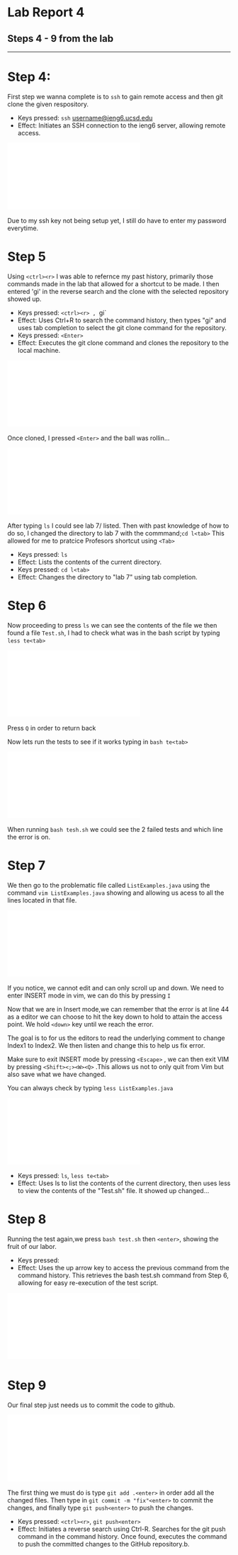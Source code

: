 
# Lab Report 4 

## Steps 4 - 9 from the lab 
---
# Step 4: 

First step we wanna complete is to `ssh` to gain remote access and then git clone the given respository.
- Keys pressed: `ssh` username@ieng6.ucsd.edu<enter>
- Effect: Initiates an SSH connection to the ieng6 server, allowing remote access.

 ![image](sshentry.pdf)


Due to my ssh key not being setup yet, I still do have to enter my password everytime.

# Step 5 
 
Using `<ctrl><r>` I was able to refernce my past history, primarily those commands made in the lab that allowed for a shortcut to be made. I then entered 'gi' in the reverse search and the clone with the selected repository showed up.
- Keys pressed: `<ctrl><r> , `gi<tab>`
- Effect: Uses Ctrl+R to search the command history, then types "gi" and uses tab completion to select the git clone command for the repository.
- Keys pressed: `<Enter>`
- Effect: Executes the git clone command and clones the repository to the local machine.

![Secnd](gitclone.pdf)

Once cloned, I pressed `<Enter>` and the ball was rollin...

![Third?](gitclone2.pdf)

After typing `ls` I could see lab 7/ listed. Then with past knowledge of how to do so, I changed the directory to lab 7 with the commmand;`cd l<tab>` This allowed for me to pratcice Profesors shortcut using `<Tab>`
- Keys pressed: `ls`
- Effect: Lists the contents of the current directory.
- Keys pressed: `cd l<tab>`
- Effect: Changes the directory to "lab 7" using tab completion.

# Step 6

Now proceeding to press `ls` we can see the contents of the file we then found a file `Test.sh`, I had to check what was in the bash script by typing `less te<tab>`

![four](lsoption.pdf)

Press `Q` in order to return back

Now lets run the tests to see if it works 
typing in `bash te<tab>`

![five](2testsfailed.pdf)

When running `bash tesh.sh` we could see the 2 failed tests and which line the error is on.

# Step 7

We then go to the problematic file called `ListExamples.java` using the command `vim ListExamples.java` showing and allowing us acess to all the lines located in that file.

![six](javafile.pdf)

If you notice, we cannot edit and can only scroll up and down. We need to enter INSERT mode in vim, we can do this by pressing `I`

Now that we are in Insert mode,we can remember that the error is at line 44 as a editor we can choose to hit the key down to hold to attain the access point. We hold `<down>` key until we reach the error.

The goal is to for us the editors to read the underlying comment to change Index1 to Index2. We then listen and change this to help us fix error.

Make sure to exit INSERT mode by pressing `<Escape>` , we can then exit VIM by pressing ` <Shift><;><W><Q> ` .This allows us not to only quit from Vim but also save what we have changed.

 You can always check by typing `less ListExamples.java`

![seven](checktosee.pdf)
- Keys pressed: `ls`, `less te<tab>`
- Effect: Uses ls to list the contents of the current directory, then uses less to view the contents of the "Test.sh" file.
It showed up changed...

# Step 8

Running the test again,we press `bash test.sh` then `<enter>`, showing the fruit of our labor. 

- Keys pressed: <up><up><up><up><enter>
- Effect: Uses the up arrow key to access the previous command from the command history. This retrieves the bash test.sh command from Step 6, allowing for easy re-execution of the test script.

![nine](passtest.pdf)

# Step 9

Our final step just needs us to commit the code to github.

![Ten](pushtogit.pdf)

The first thing we must do is type `git add .<enter>` in order add all the changed files. Then type in `git commit -m "fix"<enter>` to commit the changes, and finally type `git push<enter>` to push the changes.
- Keys pressed: `<ctrl><r>`, `git push<enter>`
- Effect: Initiates a reverse search using Ctrl-R. Searches for the git push command in the command history. Once found, executes the command to push the committed changes to the GitHub repository.b.

